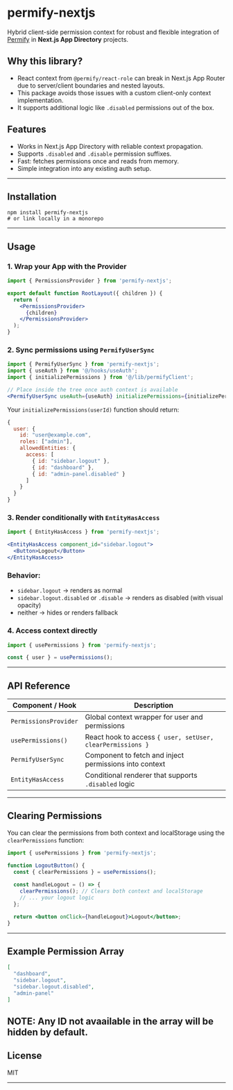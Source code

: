 # permify-nextjs

Hybrid client-side permission context for robust and flexible integration of [Permify](https://github.com/Permify/permify) in **Next.js App Directory** projects.

## Why this library?

* React context from `@permify/react-role` can break in Next.js App Router due to server/client boundaries and nested layouts.
* This package avoids those issues with a custom client-only context implementation.
* It supports additional logic like `.disabled` permissions out of the box.

## Features

* Works in Next.js App Directory with reliable context propagation.
* Supports `.disabled` and `.disable` permission suffixes.
* Fast: fetches permissions once and reads from memory.
* Simple integration into any existing auth setup.

---

## Installation

```
npm install permify-nextjs
# or link locally in a monorepo
```

---

## Usage

### 1. Wrap your App with the Provider

```jsx
import { PermissionsProvider } from 'permify-nextjs';

export default function RootLayout({ children }) {
  return (
    <PermissionsProvider>
      {children}
    </PermissionsProvider>
  );
}
```

### 2. Sync permissions using `PermifyUserSync`

```jsx
import { PermifyUserSync } from 'permify-nextjs';
import { useAuth } from '@/hooks/useAuth';
import { initializePermissions } from '@/lib/permifyClient';

// Place inside the tree once auth context is available
<PermifyUserSync useAuth={useAuth} initializePermissions={initializePermissions} />
```

Your `initializePermissions(userId)` function should return:

```js
{
  user: {
    id: "user@example.com",
    roles: ["admin"],
    allowedEntities: {
      access: [
        { id: "sidebar.logout" },
        { id: "dashboard" },
        { id: "admin-panel.disabled" }
      ]
    }
  }
}
```

### 3. Render conditionally with `EntityHasAccess`

```jsx
import { EntityHasAccess } from 'permify-nextjs';

<EntityHasAccess component_id="sidebar.logout">
  <Button>Logout</Button>
</EntityHasAccess>
```

### Behavior:

* `sidebar.logout` → renders as normal
* `sidebar.logout.disabled` or `.disable` → renders as disabled (with visual opacity)
* neither → hides or renders fallback

### 4. Access context directly

```jsx
import { usePermissions } from 'permify-nextjs';

const { user } = usePermissions();
```

---

## API Reference

| Component / Hook      | Description                                            |
| --------------------- | ------------------------------------------------------ |
| `PermissionsProvider` | Global context wrapper for user and permissions        |
| `usePermissions()`    | React hook to access `{ user, setUser, clearPermissions }` |
| `PermifyUserSync`     | Component to fetch and inject permissions into context |
| `EntityHasAccess`     | Conditional renderer that supports `.disabled` logic   |

---

## Clearing Permissions

You can clear the permissions from both context and localStorage using the `clearPermissions` function:

```jsx
import { usePermissions } from 'permify-nextjs';

function LogoutButton() {
  const { clearPermissions } = usePermissions();
  
  const handleLogout = () => {
    clearPermissions(); // Clears both context and localStorage
    // ... your logout logic
  };

  return <button onClick={handleLogout}>Logout</button>;
}
```

---

## Example Permission Array

```json
[
  "dashboard",
  "sidebar.logout",
  "sidebar.logout.disabled",
  "admin-panel"
]
```
NOTE: Any ID not avaailable in the array will be hidden by default.
---

## License

MIT

---
